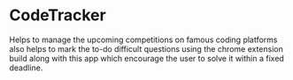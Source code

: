 # CodeTracker
Helps to manage the upcoming competitions on famous coding platforms also helps to mark the to-do difficult questions using the chrome extension build along with this app which encourage the user to solve it within a fixed deadline.
